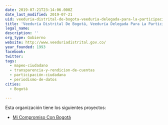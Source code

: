 ```yaml
---
date: 2019-07-21T23:14:06.000Z
date_last_modified: 2019-07-21
uid: veeduria-distrital-de-bogota-veeduria-delegada-para-la-participacion-y-los-programas-especiales
title: 'Veeduría Distrital De Bogotá, Veeduría Delegada Para La Participación Y Los Programas Especiales'
legal_name: 
description: ''
org_type: Gobierno
website: http://www.veeduriadistrital.gov.co/
year_founded: 1993
facebook: 
twitter: 
tags:
  - mapeo-ciudadano
  - transparencia-y-rendicion-de-cuentas
  - participación-ciudadana
  - periodismo-de-datos
cities: 
  - Bogotá

---
```


Esta organización tiene los siguientes proyectos:

- [Mi Compromiso Con Bogotá](/proyectos/mi-compromiso-con-bogota)
